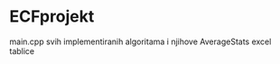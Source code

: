 ECFprojekt
==========

main.cpp svih implementiranih algoritama i njihove AverageStats excel tablice

